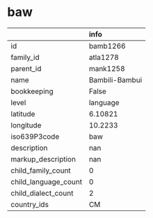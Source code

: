# baw
|                      | info           |
|:---------------------|:---------------|
| id                   | bamb1266       |
| family_id            | atla1278       |
| parent_id            | mank1258       |
| name                 | Bambili-Bambui |
| bookkeeping          | False          |
| level                | language       |
| latitude             | 6.10821        |
| longitude            | 10.2233        |
| iso639P3code         | baw            |
| description          | nan            |
| markup_description   | nan            |
| child_family_count   | 0              |
| child_language_count | 0              |
| child_dialect_count  | 2              |
| country_ids          | CM             |